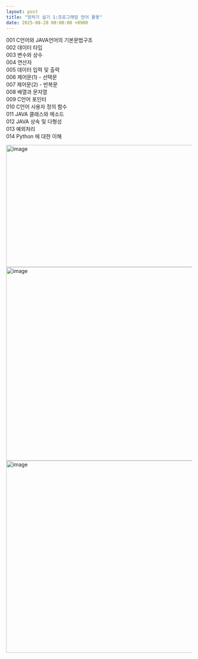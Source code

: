 ```yaml
---
layout: post
title: "정처기 실기 1:프로그래밍 언어 활용"
date: 2025-08-28 00:00:00 +0900
---
```


001 C언어와 JAVA언어의 기본문법구조  
002 데이터 타입  
003 변수와 상수  
004 연산자  
005 데이터 입력 및 출력  
006 제어문(1) - 선택문  
007 제어문(2) - 반복문  
008 배열과 문자열  
009 C언어 포인터  
010 C언어 사용자 정의 함수  
011 JAVA 클래스와 메소드   
012 JAVA 상속 및 다형성  
013 예외처리  
014 Python 에 대한 이해  

<img width="543" height="330" alt="image" src="https://github.com/user-attachments/assets/9b4b6b40-0ca3-4581-bdc4-2e04d3315d9f" />  
<img width="897" height="523" alt="image" src="https://github.com/user-attachments/assets/1205663e-a72c-4f84-bc09-2b15d3dd39a0" />  
<img width="1000" height="519" alt="image" src="https://github.com/user-attachments/assets/a5ad401a-7613-485b-8f39-45e1c304704f" />


